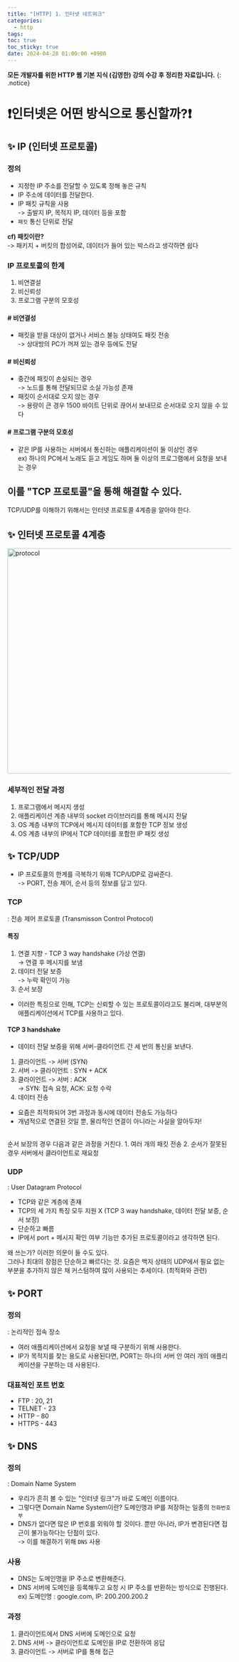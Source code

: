 ```yaml
---
title: "[HTTP] 1. 인터넷 네트워크"
categories:
  - http
tags:
toc: true
toc_sticky: true
date: 2024-04-28 01:00:00 +0900
---
```


<strong>모든 개발자를 위한 HTTP 웹 기본 지식 (김영한) 강의 수강 후 정리한 자료입니다.</strong>
{: .notice}

# ❗인터넷은 어떤 방식으로 통신할까?❗

## ✨ IP (인터넷 프로토콜)

### 정의

- 지정한 IP 주소를 전달할 수 있도록 정해 놓은 규칙
- IP 주소에 데이터를 전달한다.
- IP 패킷 규칙을 사용
  <br/> -> 출발지 IP, 목적지 IP, 데이터 등을 포함
- `패킷` 통신 단위로 전달

<strong> cf) 패킷이란? </strong>
<br/>-> 패키지 + 버킷의 합성어로, 데이터가 들어 있는 박스라고 생각하면 쉽다

### IP 프로토콜의 한계

1. 비연결설
2. 비신뢰성
3. 프로그램 구분의 모호성

#### # 비연결성

- 패킷을 받을 대상이 없거나 서비스 불능 상태여도 패킷 전송
  <br /> -> 상대방의 PC가 꺼져 있는 경우 등에도 전달

#### # 비신뢰성

- 중간에 패킷이 손실되는 경우
  <br /> -> 노드를 통해 전달되므로 소실 가능성 존재
- 패킷이 순서대로 오지 않는 경우
  <br /> -> 용량이 큰 경우 1500 바이트 단위로 끊어서 보내므로 순서대로 오지 않을 수 있다

#### # 프로그램 구분의 모호성

- 같은 IP를 사용하는 서버에서 통신하는 애플리케이션이 둘 이상인 경우
  <br/> ex) 하나의 PC에서 노래도 듣고 게임도 하며 둘 이상의 프로그램에서 요청을 보내는 경우

## 이를 "TCP 프로토콜"을 통해 해결할 수 있다.

TCP/UDP를 이해하기 위해서는 인터넷 프로토콜 4계층을 알아야 한다.

## ✨ 인터넷 프로토콜 4계층

<img width="506" alt="protocol" src="https://github.com/ajung7038/ajung7038.github.io/assets/80907516/31ec8e31-372a-491b-97e7-bd4104e76b56">

### 세부적인 전달 과정

1. 프로그램에서 메시지 생성
2. 애플리케이션 계층 내부의 socket 라이브러리를 통해 메시지 전달
3. OS 계층 내부의 TCP에서 메시지 데이터를 포함한 TCP 정보 생성
4. OS 계층 내부의 IP에서 TCP 데이터를 포함한 IP 패킷 생성

## ✨ TCP/UDP

- IP 프로토콜의 한계를 극복하기 위해 TCP/UDP로 감싸준다.
  <br /> -> PORT, 전송 제어, 순서 등의 정보를 담고 있다.

### TCP

: 전송 제어 프로토콜 (Transmisson Control Protocol)

#### 특징

1. 연결 지향 - TCP 3 way handshake (가상 연결)
   <br /> -> 연결 후 메시지를 보냄
2. 데이터 전달 보증
   <br /> -> 누락 확인이 가능
3. 순서 보장

- 이러한 특징으로 인해, TCP는 신뢰할 수 있는 프로토콜이라고도 불리며, 대부분의 애플리케이션에서 TCP를 사용하고 있다.

#### TCP 3 handshake

- 데이터 전달 보증을 위해 서버-클라이언트 간 세 번의 통신을 보낸다.

1. 클라이언트 -> 서버 (SYN)
2. 서버 -> 클라이언트 : SYN + ACK
3. 클라이언트 -> 서버 : ACK
   <br /> -> SYN: 접속 요청, ACK: 요청 수락
4. 데이터 전송

- 요즘은 최적화되어 3번 과정과 동시에 데이터 전송도 가능하다
- 개념적으로 연결된 것일 뿐, 물리적인 연결이 아니라는 사실을 알아두자!

<br/>
순서 보장의 경우 다음과 같은 과정을 거친다.
1. 여러 개의 패킷 전송
2. 순서가 잘못된 경우 서버에서 클라이언트로 재요청

### UDP

: User Datagram Protocol

- TCP와 같은 계층에 존재
- TCP의 세 가지 특징 모두 지원 X (TCP 3 way handshake, 데이터 전달 보증, 순서 보장)
- 단순하고 빠름
- IP에서 port + 메시지 확인 여부 기능만 추가된 프로토콜이라고 생각하면 된다.

왜 쓰는가? 이러한 의문이 들 수도 있다.
<br/>그러나 최대의 장점은 단순하고 빠르다는 것. 요즘은 백지 상태의 UDP에서 필요 없는 부분을 추가하지 않은 채 커스텀하여 많이 사용되는 추세이다. (최적화와 관련)

## ✨ PORT

### 정의

: 논리적인 접속 장소

- 여러 애플리케이션에서 요청을 보낼 때 구분하기 위해 사용한다.
- IP가 목적지를 찾는 용도로 사용된다면, PORT는 하나의 서버 안 여러 개의 애플리케이션을 구분하는 데 사용된다.

### 대표적인 포트 번호

- FTP : 20, 21
- TELNET - 23
- HTTP - 80
- HTTPS - 443

## ✨ DNS

### 정의

: Domain Name System

- 우리가 흔히 볼 수 있는 "인터넷 링크"가 바로 도메인 이름이다.
- 그렇다면 Domain Name System이란? 도메인명과 IP를 저장하는 일종의 `전화번호부`
- DNS가 없다면 많은 IP 번호를 외워야 할 것이다. 뿐만 아니라, IP가 변경된다면 접근이 불가능하다는 단점이 있다.
  <br /> -> 이를 해결하기 위해 `DNS` 사용

### 사용

- DNS는 도메인명을 IP 주소로 변환해준다.
- DNS 서버에 도메인을 등록해두고 요청 시 IP 주소를 반환하는 방식으로 진행된다.
  <br /> ex) 도메인명 : google.com, IP: 200.200.200.2

### 과정

1. 클라이언트에서 DNS 서버에 도메인으로 요청
2. DNS 서버 -> 클라이언트로 도메인을 IP로 전환하여 응답
3. 클라이언트 -> 서버로 IP를 통해 접근
